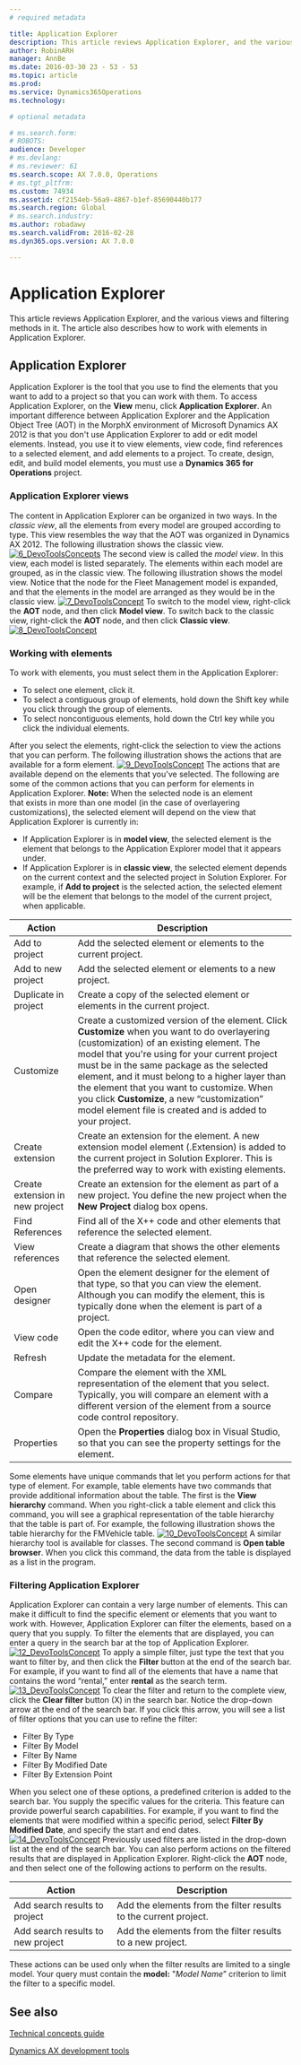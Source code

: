 ```yaml
---
# required metadata

title: Application Explorer
description: This article reviews Application Explorer, and the various views and filtering methods in it. The article also describes how to work with elements in Application Explorer.
author: RobinARH
manager: AnnBe
ms.date: 2016-03-30 23 - 53 - 53
ms.topic: article
ms.prod: 
ms.service: Dynamics365Operations
ms.technology: 

# optional metadata

# ms.search.form: 
# ROBOTS: 
audience: Developer
# ms.devlang: 
# ms.reviewer: 61
ms.search.scope: AX 7.0.0, Operations
# ms.tgt_pltfrm: 
ms.custom: 74934
ms.assetid: cf2154eb-56a9-4867-b1ef-85690440b177
ms.search.region: Global
# ms.search.industry: 
ms.author: robadawy
ms.search.validFrom: 2016-02-28
ms.dyn365.ops.version: AX 7.0.0

---
```


# Application Explorer

This article reviews Application Explorer, and the various views and filtering methods in it. The article also describes how to work with elements in Application Explorer.

Application Explorer
--------------------

Application Explorer is the tool that you use to find the elements that you want to add to a project so that you can work with them. To access Application Explorer, on the **View** menu, click **Application Explorer**. An important difference between Application Explorer and the Application Object Tree (AOT) in the MorphX environment of Microsoft Dynamics AX 2012 is that you don't use Application Explorer to add or edit model elements. Instead, you use it to view elements, view code, find references to a selected element, and add elements to a project. To create, design, edit, and build model elements, you must use a **Dynamics 365 for Operations** project.

### Application Explorer views

The content in Application Explorer can be organized in two ways. In the *classic view*, all the elements from every model are grouped according to type. This view resembles the way that the AOT was organized in Dynamics AX 2012. The following illustration shows the classic view. [![6\_DevoToolsConcepts](./media/6_devotoolsconcepts.png)](./media/6_devotoolsconcepts.png) The second view is called the *model view*. In this view, each model is listed separately. The elements within each model are grouped, as in the classic view. The following illustration shows the model view. Notice that the node for the Fleet Management model is expanded, and that the elements in the model are arranged as they would be in the classic view. [![7\_DevoToolsConcept](./media/7_devotoolsconcept.png)](./media/7_devotoolsconcept.png) To switch to the model view, right-click the **AOT** node, and then click **Model view**. To switch back to the classic view, right-click the **AOT** node, and then click **Classic view**. [![8\_DevoToolsConcept](./media/8_devotoolsconcept.png)](./media/8_devotoolsconcept.png)

### Working with elements

To work with elements, you must select them in the Application Explorer:

-   To select one element, click it.
-   To select a contiguous group of elements, hold down the Shift key while you click through the group of elements.
-   To select noncontiguous elements, hold down the Ctrl key while you click the individual elements.

After you select the elements, right-click the selection to view the actions that you can perform. The following illustration shows the actions that are available for a form element. [![9\_DevoToolsConcept](./media/9_devotoolsconcept.png)](./media/9_devotoolsconcept.png) The actions that are available depend on the elements that you've selected. The following are some of the common actions that you can perform for elements in Application Explorer. **Note:** When the selected node is an element that exists in more than one model (in the case of overlayering customizations), the selected element will depend on the view that Application Explorer is currently in:

-   If Application Explorer is in **model view**, the selected element is the element that belongs to the Application Explorer model that it appears under.
-   If Application Explorer is in **classic view**, the selected element depends on the current context and the selected project in Solution Explorer. For example, if **Add to project** is the selected action, the selected element will be the element that belongs to the model of the current project, when applicable.

| Action                          | Description                                                                                                                                                                                                                                                                                                                                                                                                                                          |
|---------------------------------|------------------------------------------------------------------------------------------------------------------------------------------------------------------------------------------------------------------------------------------------------------------------------------------------------------------------------------------------------------------------------------------------------------------------------------------------------|
| Add to project                  | Add the selected element or elements to the current project.                                                                                                                                                                                                                                                                                                                                                                                         |
| Add to new project              | Add the selected element or elements to a new project.                                                                                                                                                                                                                                                                                                                                                                                               |
| Duplicate in project            | Create a copy of the selected element or elements in the current project.                                                                                                                                                                                                                                                                                                                                                                            |
| Customize                       | Create a customized version of the element. Click **Customize** when you want to do overlayering (customization) of an existing element. The model that you're using for your current project must be in the same package as the selected element, and it must belong to a higher layer than the element that you want to customize. When you click **Customize**, a new “customization” model element file is created and is added to your project. |
| Create extension                | Create an extension for the element. A new extension model element (.Extension) is added to the current project in Solution Explorer. This is the preferred way to work with existing elements.                                                                                                                                                                                                                                                      |
| Create extension in new project | Create an extension for the element as part of a new project. You define the new project when the **New Project** dialog box opens.                                                                                                                                                                                                                                                                                                                  |
| Find References                 | Find all of the X++ code and other elements that reference the selected element.                                                                                                                                                                                                                                                                                                                                                                     |
| View references                 | Create a diagram that shows the other elements that reference the selected element.                                                                                                                                                                                                                                                                                                                                                                  |
| Open designer                   | Open the element designer for the element of that type, so that you can view the element. Although you can modify the element, this is typically done when the element is part of a project.                                                                                                                                                                                                                                                         |
| View code                       | Open the code editor, where you can view and edit the X++ code for the element.                                                                                                                                                                                                                                                                                                                                                                      |
| Refresh                         | Update the metadata for the element.                                                                                                                                                                                                                                                                                                                                                                                                                 |
| Compare                         | Compare the element with the XML representation of the element that you select. Typically, you will compare an element with a different version of the element from a source code control repository.                                                                                                                                                                                                                                                |
| Properties                      | Open the **Properties** dialog box in Visual Studio, so that you can see the property settings for the element.                                                                                                                                                                                                                                                                                                                                      |

Some elements have unique commands that let you perform actions for that type of element. For example, table elements have two commands that provide additional information about the table. The first is the **View hierarchy** command. When you right-click a table element and click this command, you will see a graphical representation of the table hierarchy that the table is part of. For example, the following illustration shows the table hierarchy for the FMVehicle table. [![10\_DevoToolsConcept](./media/10_devotoolsconcept.png)](./media/10_devotoolsconcept.png) A similar hierarchy tool is available for classes. The second command is **Open table browser**. When you click this command, the data from the table is displayed as a list in the program.  

### Filtering Application Explorer

Application Explorer can contain a very large number of elements. This can make it difficult to find the specific element or elements that you want to work with. However, Application Explorer can filter the elements, based on a query that you supply. To filter the elements that are displayed, you can enter a query in the search bar at the top of Application Explorer. [![12\_DevoToolsConcept](./media/12_devotoolsconcept.png)](./media/12_devotoolsconcept.png) To apply a simple filter, just type the text that you want to filter by, and then click the **Filter** button at the end of the search bar. For example, if you want to find all of the elements that have a name that contains the word “rental,” enter **rental** as the search term. [![13\_DevoToolsConcept](./media/13_devotoolsconcept.png)](./media/13_devotoolsconcept.png) To clear the filter and return to the complete view, click the **Clear filter** button (X) in the search bar. Notice the drop-down arrow at the end of the search bar. If you click this arrow, you will see a list of filter options that you can use to refine the filter:

-   Filter By Type
-   Filter By Model
-   Filter By Name
-   Filter By Modified Date
-   Filter By Extension Point

When you select one of these options, a predefined criterion is added to the search bar. You supply the specific values for the criteria. This feature can provide powerful search capabilities. For example, if you want to find the elements that were modified within a specific period, select **Filter By Modified Date**, and specify the start and end dates. [![14\_DevoToolsConcept](./media/14_devotoolsconcept.png)](./media/14_devotoolsconcept.png) Previously used filters are listed in the drop-down list at the end of the search bar. You can also perform actions on the filtered results that are displayed in Application Explorer. Right-click the **AOT** node, and then select one of the following actions to perform on the results.

| Action                            | Description                                                      |
|-----------------------------------|------------------------------------------------------------------|
| Add search results to project     | Add the elements from the filter results to the current project. |
| Add search results to new project | Add the elements from the filter results to a new project.       |

These actions can be used only when the filter results are limited to a single model. Your query must contain the **model:** "*Model Name*” criterion to limit the filter to a specific model.

See also
--------

[Technical concepts guide](developer-landing-page.md)

[Dynamics AX development tools](development-tools.md)

